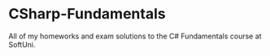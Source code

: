 # CSharp-Fundamentals
All of my homeworks and exam solutions to the C# Fundamentals course at SoftUni.
